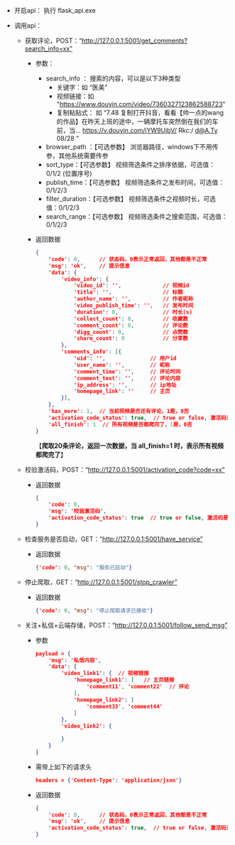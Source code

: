 - 开启api： 执行 flask_api.exe

- 调用api： 
    - 获取评论，POST：“http://127.0.0.1:5001/get_comments?search_info=xx”
    
      - 参数：
    
        - search_info ： 搜索的内容，可以是以下3种类型
          - 关键字：如 “医美”
          - 视频链接：如 "https://www.douyin.com/video/7360327123862588723"
          - 复制粘贴式： 如 “7.48 复制打开抖音，看看【帅一点的wang的作品】在昨天上班的途中，一辆摩托车突然倒在我们的车前，当... https://v.douyin.com/iYW9UjbV/ Rkc:/ d@A.Ty 08/28 ”
        - browser_path ：【可选参数】 浏览器路径，windows下不用传参，其他系统需要传参
        - sort_type：【可选参数】 视频筛选条件之排序依据，可选值：0/1/2  (位置序号)
        - publish_time：【可选参数】 视频筛选条件之发布时间，可选值：0/1/2/3
        - filter_duration：【可选参数】 视频筛选条件之视频时长，可选值：0/1/2/3
        - search_range：【可选参数】 视频筛选条件之搜索范围，可选值：0/1/2/3
      - 返回数据
      
        ```json
        {
        	'code': 0,   	// 状态码，0表示正常返回，其他都是不正常
        	'msg': 'ok',  	// 提示信息
        	'data': {
                'video_info': {
                    'video_id': '',  			// 视频id
                    'title': '',				// 标题
                    'author_name': '',			// 作者昵称
                    'video_publish_time': '',	// 发布时间
                    'duration': 0,				// 时长(s)
                    'collect_count': 0,			// 收藏数
                    'comment_count': 0,			// 评论数
                    'digg_count': 0,			// 点赞数
                    'share_count': 0			// 分享数
                },
                'comments_info': [{
                    'uid': '',				// 用户id
                    'user_name': '',		// 昵称
                    'comment_time': '',		// 评论时间
                    'comment_text': '',		// 评论内容
                    'ip_address': '',		// ip地址
                    'homepage_link': ''		// 主页
                }],
            },
            'has_more': 1,	// 当前视频是否还有评论，1是，0否
            'activation_code_status': true,  // true or false, 激活码是否有效
            'all_finish': 1  // 所有视频是否都爬完了，1是，0否
        }
        ```
        
        【**爬取20条评论，返回一次数据，当 all_finish=1 时，表示所有视频都爬完了**】
    
      
    
    
    - 校验激活码，POST：“http://127.0.0.1:5001/activation_code?code=xx”
    
        - 返回数据
    
            ```json
            {
                'code': 0, 
                'msg': '校验激活码', 
                'activation_code_status': true  // true or false, 激活码是否校验成功
            }
            ```
    
    - 检查服务是否启动，GET：“http://127.0.0.1:5001/have_service”
    
        - 返回数据
    
            ```json
            {'code': 0, "msg": "服务已启动"}
            ```
    
    - 停止爬取，GET：“http://127.0.0.1:5001/stop_crawler”
    
        - 返回数据
    
            ```json
            {'code': 0, "msg": "停止爬取请求已接收"}
            ```
    
    - 关注+私信+云端存储，POST：“http://127.0.0.1:5001/follow_send_msg”
    
        - 参数

            ```json
            payload = {
                'msg': '私信内容',
                'data': {
                    'video_link1': {  // 视频链接
                        'homepage_link1': [   // 主页链接
                            'comment11', 'comment22'  // 评论
                        ],
                        'homepage_link2': [
                            'comment33', 'comment44'
                        ]
                    },
                    'video_link2': {
            
                    }
                }
            }
            ```
    
        - 需带上如下的请求头
        
            ```json
            headers = {'Content-Type': 'application/json'}
            ```
        
        - 返回数据
        
            ```json
            {
                'code': 0,   	// 状态码，0表示正常返回，其他都是不正常
                'msg': 'ok',  	// 提示信息
                'activation_code_status': true,  // true or false, 激活码是否有效
            }
            ```
        
            
